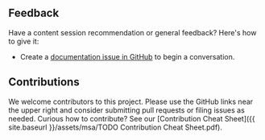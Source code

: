 ## Feedback

Have a content session recommendation or general feedback? Here's how to give it:
* Create a [documentation issue in GitHub](https://github.com/microsoft/PartnerResources/issues/new?labels=feedback&title=Azure%20Security%20Academy%20feedback) to begin a conversation.

## Contributions

We welcome contributors to this project. Please use the GitHub links near the upper right and consider submitting pull requests or filing issues as needed. Curious how to contribute? See our [Contribution Cheat Sheet]({{ site.baseurl }}/assets/msa/TODO Contribution Cheat Sheet.pdf).